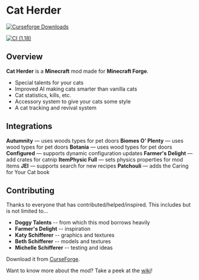 # Cat Herder

<a href="https://www.curseforge.com/minecraft/mc-mods/cat-herder">
  <img src="http://cf.way2muchnoise.eu/full_580311_downloads.svg" alt="Curseforge Downloads">
</a>

[![CI (1.18)](https://github.com/sweetrpg/CatHerder/actions/workflows/ci-build-1.18.yml/badge.svg?branch=1.18)](https://github.com/sweetrpg/CatHerder/actions/workflows/ci-build-1.18.yml)

## Overview 

**Cat Herder** is a **Minecraft** mod made for **Minecraft Forge**.

* Special talents for your cats
* Improved AI making cats smarter than vanilla cats
* Cat statistics, kills, etc.
* Accessory system to give your cats some style
* A cat tracking and revival system

## Integrations

**Autumnity** &mdash; uses woods types for pet doors
**Biomes O' Plenty** &mdash; uses wood types for pet doors
**Botania** &mdash; uses wood types for pet doors
**Configured** &mdash; supports dynamic configuration updates
**Farmer's Delight** &mdash; add crates for catnip
**ItemPhysic Full** &mdash; sets physics properties for mod items
**JEI** &mdash; supports search for new recipes
**Patchouli** &mdash; adds the Caring for Your Cat book

## Contributing

Thanks to everyone that has contributed/helped/inspired. This includes but is not limited to...
* **Doggy Talents** -- from which this mod borrows heavily
* **Farmer's Delight** -- inspiration
* **Katy Schifferer** -- graphics and textures
* **Beth Schifferer** -- models and textures
* **Michelle Schifferer** -- testing and ideas

Download it from [CurseForge](https://www.curseforge.com/minecraft/mc-mods/cat-herder).

Want to know more about the mod? Take a peek at the [wiki](https://github.com/sweetrpg/CatHerder/wiki)!
